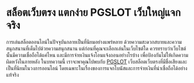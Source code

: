# สล็อตเว็บตรง แตกง่าย PGSLOT เว็บใหญ่แจกจริง
การเล่นสล็อตออนไลน์ในปัจจุบันกลายเป็นที่นิยมอย่างแพร่หลาย ด้วยความสะดวกสบายและความสนุกสนานที่เต็มไปด้วยความสนุกสนาน แต่ก่อนที่คุณจะเลือกเล่นในเว็บไซต์ใด ควรทราบว่าเว็บไซต์นั้นมีความเชื่อถือได้แค่ไหน และมีการจ่ายเงินแจ้งโอนแจ้งถอนอย่างไรบ้าง เพื่อป้องกันไม่ให้เกิดความผิดหวังในภายหลัง ในบทความนี้ เราจะพาคุณไปพบกับ [PGSLOT](https://sun-slot.com/) เว็บสล็อตเว็บตรงที่มีชื่อเสียงและเป็นที่นิยมในวงการออนไลน์ โดยเฉพาะในเรื่องของการแจกโบนัสและการจ่ายเงินที่น่าเชื่อถือได้อย่างแท้จริง
